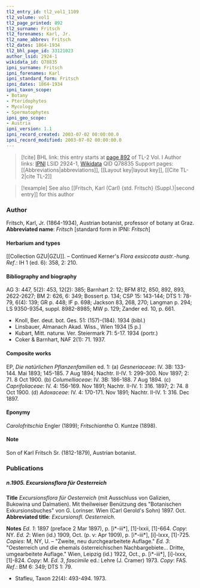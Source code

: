 ```yaml
---
tl2_entry_id: tl2_vol1_1109
tl2_volume: vol1
tl2_page_printed: 892
tl2_surname: Fritsch
tl2_forenames: Karl, Jr.
tl2_name_abbrev: Fritsch
tl2_dates: 1864-1934
tl2_bhl_page_id: 33121023
author_lsid: 2924-1
wikidata_id: Q78835
ipni_surname: Fritsch
ipni_forenames: Karl
ipni_standard_form: Fritsch
ipni_dates: 1864-1934
ipni_taxon_scope: 
- Botany
- Pteridophytes
- Mycology
- Spermatophytes
ipni_geo_scope: 
- Austria
ipni_version: 1.1
ipni_record_created: 2003-07-02 00:00:00.0
ipni_record_modified: 2003-07-02 00:00:00.0
---
```


> [!cite] BHL link: this entry starts at [page 892](https://www.biodiversitylibrary.org/page/33121023) of TL-2 Vol. I
> Author links: [IPNI](https://www.ipni.org/a/2924-1) LSID 2924-1, [Wikidata](https://www.wikidata.org/wiki/Q78835) QID Q78835
> Support pages: [[Abbreviations|abbreviations]], [[Layout key|layout key]], [[Cite TL-2|cite TL-2]]

> [!example] See also [[Fritsch, Karl (Carl) {std. Fritsch} (Suppl.)|second entry]] for this author

### Author

Fritsch, Karl, Jr. (1864-1934), Austrian botanist, professor of botany at Graz. 
**Abbreviated name**: *Fritsch* \[standard form in IPNI: *Fritsch*\]

#### Herbarium and types

[[Collection GZU|GZU]]. – Continued Kerner's *Flora exsiccata austr.-hung.*
*Ref*.: IH 1 (ed. 6): 358, 2: 210.

#### Bibliography and biography

AG 3: 447, 5(2): 453, 12(2): 385; Barnhart 2: 12; BFM 812, 850, 892, 893, 2622-2627; BM 2: 626, 6: 349; Bossert p. 134; CSP 15: 143-144; DTS 1: 78-79, 6(4): 139; GR p. 448; IF p. 698; Jackson 83, 268, 270; Langman p. 294; LS 9350-9354, suppl. 8982-8985; MW p. 129; Zander ed. 10, p. 661.
- Knoll, Ber. deut. bot. Ges. 51: (157)-(184). 1934 (bibl.)
- Linsbauer, Almanach Akad. Wiss., Wien 1934 \[5 p.\]
- Kubart, Mitt. naturw. Ver. Steiermark 71: 5-17. 1934 (portr.)
- Coker & Barnhart, NAF 2(1): 71. 1937.

#### Composite works

EP, *Die natürlichen Pflanzenfamilien* ed. 1:
(a) *Gesneriaceae*: IV. 3B: 133-144. Mai 1893; 145-185. 7 Aug 1894; Nachtr. II-IV. 1: 299-300. Nov 1897; 2: 71. 8 Oct 1900.
(b) *Columelliaceae*: IV. 3B: 186-188. 7 Aug 1894.
(c) *Caprifoliaceae*: IV. 4: 156-169. Nov 1891; Nachtr. II-IV. 1: 316. 1897; 2: 74. 8 Oct 1900.
(d) *Adoxaceae*: IV. 4: 170-171. Nov 1891; Nachtr. II-IV. 1: 316. Dec 1897.

#### Eponymy

*Carolofritschia* Engler (1899); *Fritschiantha* O. Kuntze (1898).

#### Note

Son of Karl Fritsch Sr. (1812-1879), Austrian botanist.

### Publications

##### n.1905. Excursionsflora für Oesterreich

**Title**
*Excursionsflora für Oesterreich* (mit Ausschluss von Galizien, Bukowina und Dalmatien). Mit theilweiser Benützung des "Botanischen Exkursionsbuches" von G. Lorinser. Wien (Carl Gerold's Sohn) 1897. Oct.
**Abbreviated title**: *Excursionsfl. Oesterreich*.

**Notes**
*Ed. 1*: 1897 (preface 2 Mar 1897), p. \[i\*-iii\*\], \[1\]-lxxii, \[1\]-664. *Copy*: NY.
*Ed. 2*: Wien (id.) 1909, Oct. (p. v: Apr 1909), p. \[i\*-iii\*\], \[i\]-lxxx, \[1\]-725. *Copies*: M, NY, U. – "Zweite, neu durchgearbeitete Auflage."
*Ed. 3*: "Oesterreich und die ehemals österreichischen Nachbargebiete... Dritte, umgearbeitete Auflage." Wien, Leipzig (id.) 1922, Oct., p. \[i\*-iii\*\], \[i\]-lxxx, \[1\]-824.
*Copy*: M.
*Ed. 3*, *fascimile* ed.: Lehre (J. Cramer) 1973. *Copy*: FAS.
*Ref*.: BM 6: 349; DTS 1: 79.
- Stafleu, Taxon 22(4): 493-494. 1973.

